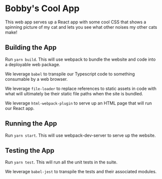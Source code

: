 # Bobby's Cool App

This web app serves up a React app with some cool
CSS that shows a spinning picture of my cat and
lets you see what other noises my other cats make!

## Building the App

Run `yarn build`. This will use webpack to bundle the
website and code into a deployable web package.

We leverage `babel` to transpile our Typescript code
to something consumable by a web browser.

We leverage `file-loader` to replace references to
static assets in code with what will ultimately be
their static file paths when the site is bundled.

We leverage `html-webpack-plugin` to serve up an HTML
page that will run our React app.

## Running the App

Run `yarn start`. This will use webpack-dev-server to
serve up the website.

## Testing the App

Run `yarn test`. This will run all the unit tests in
the suite.

We leverage `babel-jest` to transpile the tests and
their associated modules.
